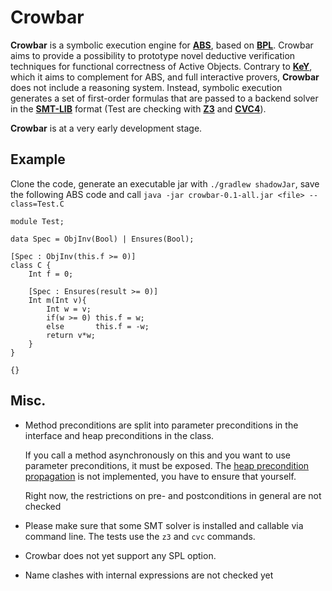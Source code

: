 # Crowbar 

**Crowbar** is a symbolic execution engine for [**ABS**](https://abs-models.org), based on [**BPL**](https://doi.org/10.1007/978-3-030-29026-9_22).
Crowbar aims to provide a possibility to prototype novel deductive verification techniques for 
functional correctness of Active Objects. Contrary to [**KeY**](https://www.key-project.org/), which it aims to complement for ABS, and full interactive provers, **Crowbar** does not include a reasoning system.
Instead, symbolic execution generates a set of first-order formulas that are passed to a backend solver in the [**SMT-LIB**](http://smtlib.cs.uiowa.edu) format
(Test are checking with [**Z3**](https://github.com/Z3Prover/z3) and [**CVC4**](https://cvc4.github.io/)).


**Crowbar** is at a very early development stage.

## Example

Clone the code, generate an executable jar with `./gradlew shadowJar`, save the following ABS code and call `java -jar crowbar-0.1-all.jar <file> --class=Test.C`
```
module Test;

data Spec = ObjInv(Bool) | Ensures(Bool);

[Spec : ObjInv(this.f >= 0)]
class C {
    Int f = 0;

    [Spec : Ensures(result >= 0)]
    Int m(Int v){
        Int w = v;
        if(w >= 0) this.f = w;
        else       this.f = -w;
        return v*w;
    }
}

{}
```

## Misc.
* Method preconditions are split into parameter preconditions in the interface and heap preconditions in the class.

  If you call a method asynchronously on this and you want to use parameter preconditions, it must be exposed.
  The [heap precondition propagation](https://doi.org/10.1007/978-3-030-30446-1_3) is not implemented, you have to ensure that yourself.
  
  Right now, the restrictions on pre- and postconditions in general are not checked
* Please make sure that some SMT solver is installed and callable via command line. The tests use the `z3` and `cvc` commands.
* Crowbar does not yet support any SPL option.
* Name clashes with internal expressions are not checked yet